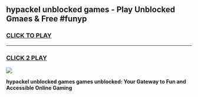 
## hypackel unblocked games - Play Unblocked Gmaes & Free #funyp
<h3>
<a href="https://premium.freeplayer.one?title=hypackel_unblocked_games&ref=01M">CLICK TO PLAY</a></h3>
<hr>

<h3>
<a href="https://premium.freeplayer.one?title=hypackel_unblocked_games&ref=01M">CLICK 2 PLAY</a>
  
</h3>

<a href="https://premium.freeplayer.one?title=hypackel_unblocked_games&ref=01M"><img src="https://clearcache.store/games.png"></a>


**hypackel unblocked games games unblocked: Your Gateway to Fun and Accessible Online Gaming**
